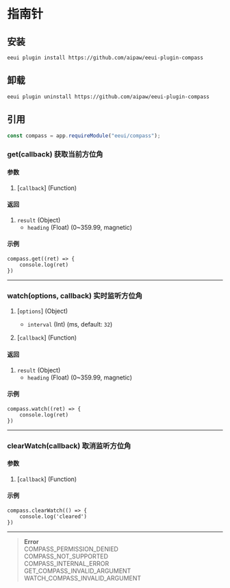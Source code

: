 # 指南针

## 安装

```shell script
eeui plugin install https://github.com/aipaw/eeui-plugin-compass
```

## 卸载

```shell script
eeui plugin uninstall https://github.com/aipaw/eeui-plugin-compass
```

## 引用

```js
const compass = app.requireModule("eeui/compass");
```

### get(callback) 获取当前方位角

#### 参数

1.  [`callback`] (Function)

#### 返回

1.  `result` (Object)
    *   `heading` (Float) (0~359.99, magnetic)

#### 示例

```
compass.get((ret) => {
    console.log(ret)
})
```

* * *

### watch(options, callback) 实时监听方位角

1.  [`options`] (Object)
    *   `interval` (Int) (ms, default: `32`)

2.  [`callback`] (Function)

#### 返回

1.  `result` (Object)
    *   `heading` (Float) (0~359.99, magnetic)

#### 示例

```
compass.watch((ret) => {
    console.log(ret)
})
```

* * *

### clearWatch(callback) 取消监听方位角

#### 参数

1.  [`callback`] (Function)

#### 示例

```
compass.clearWatch(() => {
    console.log('cleared')
})
```

* * *

> **Error**<br/>
> COMPASS_PERMISSION_DENIED<br/>
> COMPASS_NOT_SUPPORTED<br/>
> COMPASS_INTERNAL_ERROR<br/>
> GET_COMPASS_INVALID_ARGUMENT<br/>
> WATCH_COMPASS_INVALID_ARGUMENT
